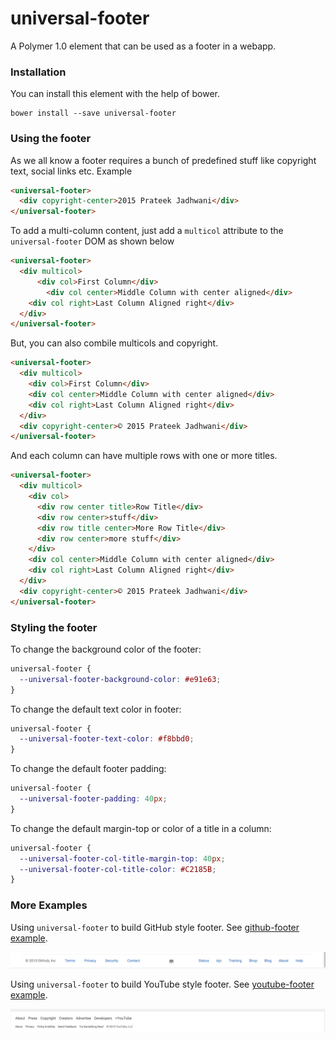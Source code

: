 # universal-footer
A Polymer 1.0 element that can be used as a footer in a webapp.

### Installation

You can install this element with the help of bower.

```shell
bower install --save universal-footer
```

### Using the footer

As we all know a footer requires a bunch of predefined stuff like copyright text, social links etc. Example

```html
<universal-footer>
  <div copyright-center>2015 Prateek Jadhwani</div>
</universal-footer>
```

To add a multi-column content, just add a `multicol` attribute to the `universal-footer` DOM as shown below

```html
<universal-footer>
  <div multicol>
	  <div col>First Column</div>
		<div col center>Middle Column with center aligned</div>
    <div col right>Last Column Aligned right</div>
  </div>
</universal-footer>
```

But, you can also combile multicols and copyright.

```html
<universal-footer>
  <div multicol>
    <div col>First Column</div>
    <div col center>Middle Column with center aligned</div>
    <div col right>Last Column Aligned right</div>
  </div>
  <div copyright-center>© 2015 Prateek Jadhwani</div>
</universal-footer>
```

And each column can have multiple rows with one or more titles.

```html
<universal-footer>
  <div multicol>
    <div col>
      <div row center title>Row Title</div>
      <div row center>stuff</div>
      <div row title center>More Row Title</div>
      <div row center>more stuff</div>
    </div>
    <div col center>Middle Column with center aligned</div>
    <div col right>Last Column Aligned right</div>
  </div>
  <div copyright-center>© 2015 Prateek Jadhwani</div>
</universal-footer>
```

### Styling the footer

To change the background color of the footer:

```css
universal-footer {
  --universal-footer-background-color: #e91e63;
}
```

To change the default text color in footer:

```css
universal-footer {
  --universal-footer-text-color: #f8bbd0;
}
```

To change the default footer padding:

```css
universal-footer {
  --universal-footer-padding: 40px;
}
```

To change the default margin-top or color of a title in a column:

```css
universal-footer {
  --universal-footer-col-title-margin-top: 40px;
  --universal-footer-col-title-color: #C2185B;
}
```

### More Examples

Using `universal-footer` to build GitHub style footer. See [github-footer example](https://github.com/prateekjadhwani/universal-footer/blob/master/examples/github-footer.html).

![Github Screenshot](examples/github-screenshot.png)

Using `universal-footer` to build YouTube style footer. See [youtube-footer example](https://github.com/prateekjadhwani/universal-footer/blob/master/examples/youtube-footer.html).

![Github Screenshot](examples/youtube-screenshot.png)